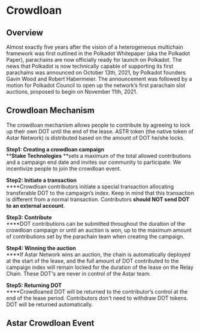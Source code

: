 # Crowdloan

## Overview

Almost exactly five years after the vision of a heterogeneous multichain framework was first outlined in the Polkadot Whitepaper (aka the Polkadot Paper), parachains are now officially ready for launch on Polkadot. The news that Polkadot is now technically capable of supporting its first parachains was announced on October 13th, 2021, by Polkadot founders Gavin Wood and Robert Habermeier. The announcement was followed by a motion for Polkadot Council to open up the network’s first parachain slot auctions, proposed to begin on November 11th, 2021.

## Crowdloan Mechanism

The crowdloan mechanism allows people to contribute by agreeing to lock up their own DOT until the end of the lease. ASTR token (the native token of Astar Network) is distributed based on the amount of DOT he/she locks.&#x20;

**Step1: Creating a crowdloan campaign**\
****Stake Technologies** **sets a maximum of the total allowed contributions and a campaign end date and invites our community to participate. We incentivize people to join the crowdloan event.

**Step2: Initiate a transaction**\
****Crowdloan contributors initiate a special transaction allocating transferable DOT to the campaign’s index. Keep in mind that this transaction is different from a normal transaction. Contributors **should NOT send DOT to an external account**.

**Step3: Contribute**\
****DOT contributions can be submitted throughout the duration of the crowdloan campaign or until an auction is won, up to the maximum amount of contributions set by the parachain team when creating the campaign.&#x20;

**Step4: Winning the auction**\
****If Astar Network wins an auction, the chain is automatically deployed at the start of the lease, and the full amount of DOT contributed to the campaign index will remain locked for the duration of the lease on the Relay Chain. These DOT's are never in control of the Astar team.

**Step5: Returning DOT**\
****Crowdloaned DOT will be returned to the contributor’s control at the end of the lease period. Contributors don't need to withdraw DOT tokens. DOT will be returned automatically.

## Astar Crowdloan Event

